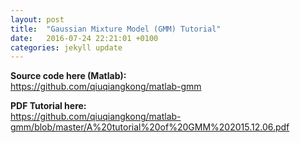 ```yaml
---
layout: post
title:  "Gaussian Mixture Model (GMM) Tutorial"
date:   2016-07-24 22:21:01 +0100
categories: jekyll update
---
```


<b>Source code here (Matlab): </b><br>
<a href="https://github.com/qiuqiangkong/matlab-gmm">https://github.com/qiuqiangkong/matlab-gmm</a><br>

<b>PDF Tutorial here: </b><br>
<a href="https://github.com/qiuqiangkong/matlab-gmm/blob/master/A%20tutorial%20of%20GMM%202015.12.06.pdf">https://github.com/qiuqiangkong/matlab-gmm/blob/master/A%20tutorial%20of%20GMM%202015.12.06.pdf</a>